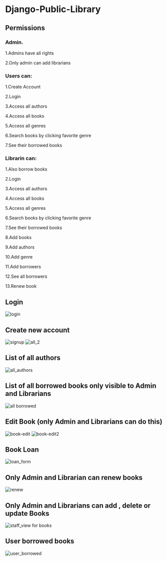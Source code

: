 # Django-Public-Library

## Permissions

### Admin.
1.Admins have all rights

2.Only admin can add librarians

### Users can:
1.Create Account

2.Login

3.Access all authors

4.Access all books

5.Access all genres

6.Search books by clicking favorite genre

7.See their borrowed books

### Librarin can:
1.Also borrow books

2.Login

3.Access all authors

4.Access all books

5.Access all genres

6.Search books by clicking favorite genre

7.See their borrowed books

8.Add books

9.Add authors

10.Add genre

11.Add borrowers

12.See all borrowers

13.Renew book
## Login
![login](https://user-images.githubusercontent.com/46400505/65041955-b1f57800-d90c-11e9-9f9e-1453e420a29c.PNG)
## Create new account
![signup](https://user-images.githubusercontent.com/46400505/65041949-b15ce180-d90c-11e9-8d1c-85c2ffd912b1.PNG)
![all_2](https://user-images.githubusercontent.com/46400505/65041787-54612b80-d90c-11e9-9217-95fd7a0afb64.PNG)
## List of all authors
![all_authors](https://user-images.githubusercontent.com/46400505/65041805-5e832a00-d90c-11e9-8cb8-7fa718f4db66.PNG)
## List of all borrowed books only visible to Admin and Librarians
![all borrowed](https://user-images.githubusercontent.com/46400505/65041832-765aae00-d90c-11e9-9987-606e311bb3c6.PNG)
## Edit Book (only Admin and Librarians can do this)
![book-edit](https://user-images.githubusercontent.com/46400505/65041891-97bb9a00-d90c-11e9-8941-67fda8347e3a.PNG)
![book-edit2](https://user-images.githubusercontent.com/46400505/65041899-9b4f2100-d90c-11e9-8b6e-259b1433ea95.PNG)
## Book Loan
![loan_form](https://user-images.githubusercontent.com/46400505/65041935-a904a680-d90c-11e9-91b5-f3fe92282137.PNG)
## Only Admin and Librarian can renew books
![renew](https://user-images.githubusercontent.com/46400505/65041948-b15ce180-d90c-11e9-9a5a-262cc050f14a.PNG)
## Only Admin and Librarians can add , delete or update Books
![staff_view for books](https://user-images.githubusercontent.com/46400505/65041951-b15ce180-d90c-11e9-8ee5-76a1655edabd.PNG)
## User borrowed books
![user_borrowed](https://user-images.githubusercontent.com/46400505/65041953-b1f57800-d90c-11e9-8609-c099c5d583ca.PNG)

